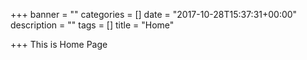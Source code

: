 +++
banner = ""
categories = []
date = "2017-10-28T15:37:31+00:00"
description = ""
tags = []
title = "Home"

+++
This is Home Page
